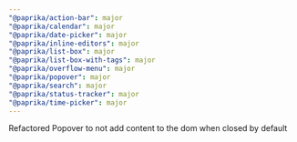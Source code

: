 ```yaml
---
"@paprika/action-bar": major
"@paprika/calendar": major
"@paprika/date-picker": major
"@paprika/inline-editors": major
"@paprika/list-box": major
"@paprika/list-box-with-tags": major
"@paprika/overflow-menu": major
"@paprika/popover": major
"@paprika/search": major
"@paprika/status-tracker": major
"@paprika/time-picker": major
---
```


Refactored Popover to not add content to the dom when closed by default
